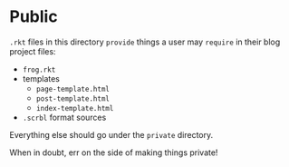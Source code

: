 # Public

`.rkt` files in this directory `provide` things a user may `require`
in their blog project files:

- `frog.rkt`
- templates
  - `page-template.html`
  - `post-template.html`
  - `index-template.html`
- `.scrbl` format sources

Everything else should go under the `private` directory.

When in doubt, err on the side of making things private!

